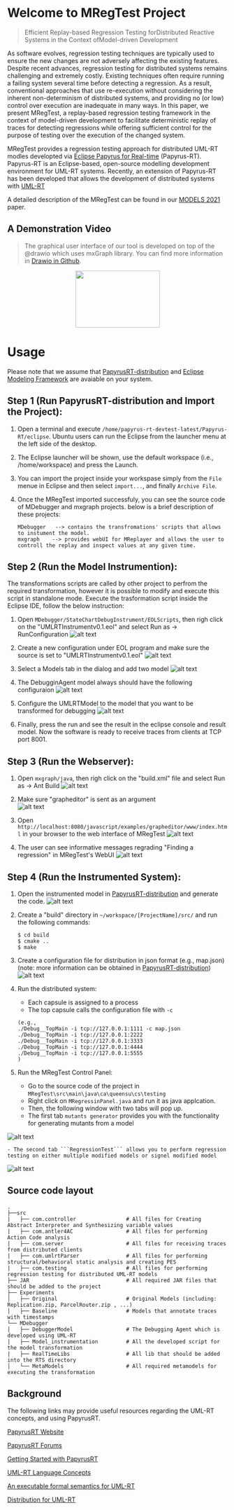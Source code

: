 # Welcome to MRegTest Project  
> Efficient Replay-based Regression Testing forDistributed Reactive Systems in the Context ofModel-driven Development

As software evolves, regression testing techniques are typically used to ensure the new changes are not adversely affecting the existing features. Despite recent advances, regression testing for distributed systems remains challenging and extremely costly. Existing techniques often require running a failing system several time before detecting a regression. As a result, conventional approaches that use re-execution without considering the inherent non-determinism of distributed systems, and providing no (or low) control over execution are inadequate in many ways. In this paper, we present MRegTest, a replay-based regression testing framework in the context of model-driven development to facilitate deterministic replay of traces for detecting regressions while offering sufficient control for the purpose of testing over the execution of the changed system.

MRegTest provides a regression testing approach for distributed UML-RT modles developted via [Eclipse Papyrus for Real-time](https://eclipse.org/papyrus-rt/) (Papyrus-RT). Papyrus-RT is an Eclipse-based, open-source modelling development environment for UML-RT systems. Recently, an extension of Papyrus-RT has been developed that allows the development of distributed systems with [UML-RT](https://github.com/kjahed/papyrusrt-distribution)


A detailed description of the MRegTest can be found in our [MODELS 2021](https://github.com/MajidGitHubRepos/MRegTest/blob/main/MRegTest_technicalPaper.pdf) paper.

## A Demonstration Video
> The graphical user interface of our tool is developed on top of the   @drawio which uses mxGraph library. You can find more information in [Drawio in Github](https://github.com/jgraph/drawio).


[<p style="text-align:center;"><img src="https://i.ibb.co/nbM8rL6/You-Tube-icon.png" width="193" height="130"></p>](https://www.youtube.com/watch?v=Gi5auwV3L5o)


# Usage
Please note that we assume that [PapyrusRT-distribution](https://github.com/kjahed/papyrusrt-distribution) and [Eclipse Modeling Framework](https://www.eclipse.org/modeling/emf/) are avaiable on your system.
## Step 1 (Run PapyrusRT-distribution and Import the Project):

1. Open a terminal and execute  ```/home/papyrus-rt-devtest-latest/Papyrus-RT/eclipse```. Ubuntu users can run the Eclipse from the launcher menu at the left side of the desktop.

2. The Eclipse launcher will be shown, use the default workspace (i.e., /home/workspace) and press the Launch.

3. You can import the project inside your workspase simply from the ```File``` menue in Eclipse and then select ```import...```, and finally ```Archive File```.

4. Once the MRegTest imported successfuly, you can see the source code of MDebugger and mxgraph projects. below is a brief description of these projects: 
    ```
    MDebugger   --> contains the transfromations' scripts that allows to instument the model.
    mxgraph    --> provides webUI for MReplayer and allows the user to controll the replay and inspect values at any given time.
    ```
## Step 2 (Run the Model Instrumention): 
The transformations scripts are called by other project to perfrom the required transformation, however it is possible to modify and execute this script in standalone mode. Execute the trasformation script inside the Eclipse IDE, follow the below instruction:

1. Open ```MDebugger/StateChartDebugInstrument/EOLScripts```, then righ click on the "UMLRTInstrumentv0.1.eol" and select Run as -> RunConfiguration
    ![alt text](https://github.com/moji1/MDebugger/blob/master/StateChartDebugInstrument/Screenshots/Step1.png)
    
2. Create a new configuration under EOL program and make sure the source is set to "UMLRTInstrumentv0.1.eol"
    ![alt text](https://github.com/moji1/MDebugger/blob/master/StateChartDebugInstrument/Screenshots/Step2.png)
    
3. Select a Models tab in the dialog and add two model
    ![alt text](https://github.com/moji1/MDebugger/blob/master/StateChartDebugInstrument/Screenshots/Step3.png)
    
4. The DebugginAgent model always should have the following configuraion
    ![alt text](https://github.com/moji1/MDebugger/blob/master/StateChartDebugInstrument/Screenshots/Step4.png)

5. Configure the UMLRTModel to the model that you want to be transformed for debugging
    ![alt text](https://github.com/moji1/MDebugger/blob/master/StateChartDebugInstrument/Screenshots/Step5.png)

6. Finally, press the run and see the result in the eclipse console and result model. Now the software is ready to receive traces from clients at TCP port 8001.

## Step 3 (Run the Webserver): 
1. Open ```mxgraph/java```, then righ click on the "build.xml" file and select Run as -> Ant Build
    ![alt text](https://github.com/MajidGitHubRepos/MReplayer/blob/master/src/main/resources/Screenshots/mxgraph1.png)

2. Make sure "grapheditor" is sent as an argument    
     ![alt text](https://github.com/MajidGitHubRepos/MReplayer/blob/master/src/main/resources/Screenshots/mxgraph2.png)
   
3. Open ```http://localhost:8080/javascript/examples/grapheditor/www/index.html``` in your browser to the web interface of MRegTest
    ![alt text](https://github.com/MajidGitHubRepos/MReplayer/blob/master/src/main/resources/Screenshots/mxgraph3.png)
4. The user can see informative messages regrading "Finding a regression" in MRegTest's WebUI
    ![alt text](https://github.com/MajidGitHubRepos/MRegTest/blob/main/src/main/resources/regressionFound.png)

## Step 4 (Run the Instrumented System):
1. Open the instrumented model in [PapyrusRT-distribution](https://github.com/kjahed/papyrusrt-distribution) and generate the code. 
    ![alt text](https://github.com/MajidGitHubRepos/MReplayer/blob/master/src/main/resources/Screenshots/code1.png)
2. Create a "build" directory in ```~/workspace/[ProjectName]/src/``` and run the following commands:
    ```
    $ cd build
    $ cmake ..
    $ make
    ```
3. Create a configuration file for distribution in json format (e.g., map.json)
(note: more information can be obtained in [PapyrusRT-distribution](https://github.com/kjahed/papyrusrt-distribution))
    ![alt text](https://github.com/MajidGitHubRepos/MReplayer/blob/master/src/main/resources/Screenshots/code2.png)

4. Run the distributed system:
    - Each capsule is assigned to a process
    - The top capsule calls the configuration file with ```-c```
     ```
     (e.g.,
    ./Debug__TopMain -i tcp://127.0.0.1:1111 -c map.json
    ./Debug__TopMain -i tcp://127.0.0.1:2222
    ./Debug__TopMain -i tcp://127.0.0.1:3333
    ./Debug__TopMain -i tcp://127.0.0.1:4444
    ./Debug__TopMain -i tcp://127.0.0.1:5555
     )
     ```
4. Run the MRegTest Control Panel:
    - Go to the source code of the project in ```MRegTest\src\main\java\ca\queensu\cs\testing```
    - Right click on ```MRegressinPanel.java``` and run it as java applcation.
    - Then, the following window with two tabs will pop up. 
    - The first tab ```mutants generator``` provides you with the functionality for generating mutants from a model

![alt text](https://github.com/MajidGitHubRepos/MRegTest/blob/main/src/main/resources/RegressionTesting.png)
    
    - The second tab ```RegressionTest``` allows you to perform regression testing on either multiple modified models or signel modified model
    
![alt text](https://github.com/MajidGitHubRepos/MRegTest/blob/main/src/main/resources/mutantsgenerator.png)

## Source code layout
    .
    ├──src
    |   ├── com.controller                # All files for Creating Abstract Interpreter and Synthesizing variable values
    |   ├── com.antler4AC                 # All files for performing Action Code analysis  
    |   ├── com.server                    # All files for receiving traces from distributed clients
    |   ├── com.umlrtParser               # All files for performing structural/behavioral static analysis and creating PES
    |   ├── com.testing                   # All files for performing regression testing for distributed UML-RT models
    ├── JAR                               # All required JAR files that should be added to the project 
    ├── Experiments                   
    │   ├── Original                      # Original Models (including: Replication.zip, ParcelRouter.zip , ...)
    │   ├── Baseline                      # Models that annotate traces with timestamps
    └── MDebugger                     
    │   ├── DebuggerModel                 # The Debugging Agent which is developed using UML-RT  
    |   ├── Model_instrumentation         # All the developed script for the model transformation 
    |   ├── RealTimeLibs                  # All lib that should be added into the RTS directory
    │   └── MetaModels                    # All required metamodels for executing the transformation
    

## Background

The following links may provide useful resources regarding the UML-RT concepts, and using PapyrusRT.

[PapyrusRT Website](https://eclipse.org/papyrus-rt/)

[PapyrusRT Forums](https://www.eclipse.org/forums/index.php/f/314/)

[Getting Started with PapyrusRT](https://wiki.eclipse.org/Papyrus-RT/User/User_Guide/Getting_Started)

[UML-RT Language Concepts](https://pdfs.semanticscholar.org/7fae/fac63155a404e431c97201f89fc8c37a7d62.pdf)

[An executable formal semantics for UML-RT](https://link.springer.com/article/10.1007/s10270-014-0399-z)

[Distribution for UML-RT](https://github.com/kjahed/papyrusrt-distribution)

